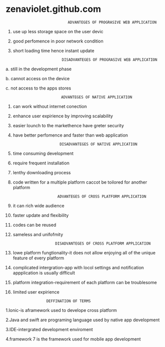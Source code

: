 # zenaviolet.github.com
                                ADVANTEGES OF PROGRASIVE WEB APPLICATION 

  1. use up less storage space on the user devic
  
 2. good perfomence in poor network condition
  
 3. short loading time hence instant update
  
                              DISADVANTEGES OF PROGRASIVE WEB APPLICATION
  
 a. still in the development phase
  
 b. cannot access on the device
  
 c. not access to the apps stores
  
                             ADVANTEGES OF NATIVE APPLICATION
  
 1. can work without internet conection
  
 2. enhance user expirience by improving scalability
  
 3. easier lounch to the markethence have greter security
  
 4. have better perfomence and faster than web application
  
                             DISADVANTEGES OF NATIVE APPLICATION
  
 1. time consuming development
  
 2. require frequent installation
  
 3. lenthy downloading process
  
 4. code written for a multiple platform caccot be toilored for another platform
  
                            ADVANTEGES OF CROSS PLATFORM APPLICATION
  
 1. it can rich wide audience
  
 2. faster update and flexibility
  
 3. codes can be reused
  
 4. sameless and unifofmity
  
                           DISADVANTEGES OF CROSS PLATFORM APPLICATION
  
  1. lowe platform fungtionality-it does not allow enjoying all of the unique feature of every platform
  
 2.  complicated intergration-app with locol settings and notification appplication is usually difficult
  
 3.  platform integration-requirement of each platform can be troublesome
  
 4.  limited user expirience
  
                        DEFFINATION OF TERMS

1.Ionic-is aframework used to develope cross platform

2.Java and swift  are programing language used by native app development

3.IDE-intergrated development enviroment

4.framework 7 is the framework used for mobile app development
  
  
  
  
  
  
  
  
  
  
  
  
  
